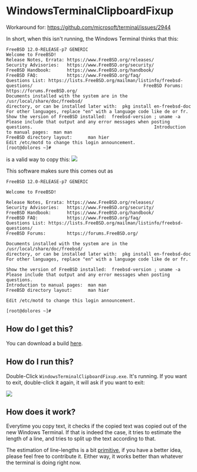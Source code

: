 # WindowsTerminalClipboardFixup

Workaround for: https://github.com/microsoft/terminal/issues/2944

In short, when this isn't running, the Windows Terminal thinks that this:
```
FreeBSD 12.0-RELEASE-p7 GENERIC                                                                                                                                                                                                               Welcome to FreeBSD!                                                                                                                                                                                                                           Release Notes, Errata: https://www.FreeBSD.org/releases/                                                               Security Advisories:   https://www.FreeBSD.org/security/                                                               FreeBSD Handbook:      https://www.FreeBSD.org/handbook/                                                               FreeBSD FAQ:           https://www.FreeBSD.org/faq/                                                                    Questions List: https://lists.FreeBSD.org/mailman/listinfo/freebsd-questions/                                          FreeBSD Forums:        https://forums.FreeBSD.org/                                                                                                                                                                                            Documents installed with the system are in the /usr/local/share/doc/freebsd/                                           directory, or can be installed later with:  pkg install en-freebsd-doc                                                 For other languages, replace "en" with a language code like de or fr.                                                                                                                                                                         Show the version of FreeBSD installed:  freebsd-version ; uname -a                                                     Please include that output and any error messages when posting questions.                                              Introduction to manual pages:  man man                                                                                 FreeBSD directory layout:      man hier                                                                                                                                                                                                       Edit /etc/motd to change this login announcement.                                                                                                                                                                                             [root@dolores ~]#                                                                                                                                        
```

is a valid way to copy this: 
![](https://i.imgur.com/aWTl1b5.png)

This software makes sure this comes out as
```
FreeBSD 12.0-RELEASE-p7 GENERIC

Welcome to FreeBSD!

Release Notes, Errata: https://www.FreeBSD.org/releases/
Security Advisories:   https://www.FreeBSD.org/security/
FreeBSD Handbook:      https://www.FreeBSD.org/handbook/
FreeBSD FAQ:           https://www.FreeBSD.org/faq/
Questions List: https://lists.FreeBSD.org/mailman/listinfo/freebsd-questions/
FreeBSD Forums:        https://forums.FreeBSD.org/

Documents installed with the system are in the /usr/local/share/doc/freebsd/
directory, or can be installed later with:  pkg install en-freebsd-doc
For other languages, replace "en" with a language code like de or fr.

Show the version of FreeBSD installed:  freebsd-version ; uname -a
Please include that output and any error messages when posting questions.
Introduction to manual pages:  man man
FreeBSD directory layout:      man hier

Edit /etc/motd to change this login announcement.

[root@dolores ~]#
```

## How do I get this?

You can download a build [here](https://github.com/moritzuehling/WindowsTerminalClipboardFixup/releases). 

## How do I run this?

Double-Click `WindowsTerminalClipboardFixup.exe`. It's running. If you want to exit, double-click it again, it will ask if you want to exit: 

![](https://i.imgur.com/lnm1DSq.png)

## How does it work?

Everytime you copy text, it checks if the copied text was copied out of the new Windows Terminal.
If that is indeed the case, it tries to estimate the length of a line, and tries to split up the text according to that.

The estimation of line-lengths is a bit
[primitive](https://github.com/moritzuehling/WindowsTerminalClipboardFixup/blob/13973fe18ce291ea8908efe5da78d4dcae00424c/WindowsTerminalClipboardFixup/HiddenForm.cs#L133),
if you have a better idea, please feel free to contribute it. Either way, it works better than whatever the terminal is doing right now.
